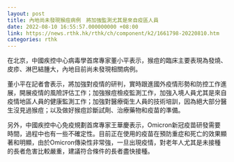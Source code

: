 ```yaml
---
layout: post
title: 內地尚未發現猴痘病例　將加強監測尤其是來自疫區人員
date: 2022-08-10 16:55:57.000000000 +08:00
link: https://news.rthk.hk/rthk/ch/component/k2/1661798-20220810.htm
categories: rthk
---
```


在北京，中國疾控中心病毒學首席專家董小平表示，猴痘的臨床主要表現為發燒、皮疹、淋巴結腫大，內地目前尚未發現相關病例。

董小平在記者會表示，將加強對疫情的研判，實時跟進國外疫情形勢和防控工作進展，開展疫情的風險評估工作；加強猴痘檢疫監測工作，加強入境人員尤其是來自疫情地區人員的健康監測工作；加強對醫療衛生人員的技術培訓，因為絕大部分醫生沒見過猴痘；以及做好猴痘診斷試劑、治療藥物和疫苗的準備。

另外，中國疾控中心免疫規劃首席專家王華慶表示，Omicron新冠疫苗研發需要時間，過程中也有一些不確定性。目前正在使用的疫苗在預防重症和死亡的效果顯著和明顯，由於Omicron傳染性非常強，一旦出現疫情，對老年人尤其是未接種的長者危害比較嚴重，建議符合條件的長者盡快接種。

